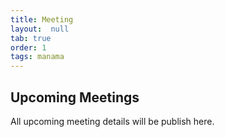 ```yaml
---
title: Meeting
layout:  null
tab: true
order: 1
tags: manama
---
```


## Upcoming Meetings

All upcoming meeting details will be publish here.